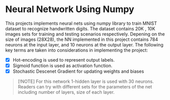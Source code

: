 # Neural Network Using Numpy

This projects implements neural nets using numpy library to train MNIST dataset to recognize handwritten digits. The dataset contains 20K , 10K images sets for training and testing scenarios respectively.
Depening on the size of images (28X28), the NN implemented in this project contains 784 neurons at the input layer, and 10 neurons at the output layer. The following key terms are taken into considerations in implementing the project:
  - [x] Hot-encoding is used to represent output labels.
  - [x] Sigmoid function is used as activation function.
  - [x] Stochastic Descenet Gradient for updating weights and biases

> [!NOTE] For this network 1-hidden layer is used with 30 neurons. Readers can try with different sets for the parameters of the net including number of layers, size of each layer.
